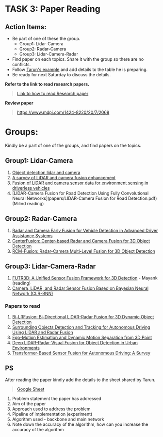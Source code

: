 # TASK 3: Paper Reading

## Action Items:
- Be part of one of these the group.
    - Group1: Lidar-Camera 
    - Group2: Radar-Camera
    - Group3: Lidar-Camera-Radar
- Find paper on each topics. Share it with the group so there are no conflicts.
- Follow [Tarun's example](https://docs.google.com/spreadsheets/d/1D0CSpxJMpQfcQ55jQGHQWEsWqWzX3jR_N69Lul2E9UI/edit?usp=sharing) and add details to the table he is preparing. 
- Be ready for next Saturday to discuss the details.

**Refer to the link to read research papers.**
> [Link to how to read Research paper](https://saiamrit.github.io/technical-blog/research/reading_papers/2021/07/31/read-papers.html)

**Review paper**
> https://www.mdpi.com/1424-8220/20/7/2068

# Groups:
Kindly be a part of one of the groups, and find papers on the topics.
## Group1: Lidar-Camera 
1. [Object detection lidar and camera](papers/Fusion%20of%203D%20LIDAR%20and%20Camera%20Data%20for%20Object%20Detection%20in%20Autono%20(1).pdf)
2. [A survey of LiDAR and camera fusion enhancement](papers/1-s2.0-S1877050921005767-main.pdf)
3. [Fusion of LiDAR and camera sensor data for environment sensing in driverless vehicles](papers/Fusion_DeSilva_Double_Col.pdf)
4. [LIDAR-Camera Fusion for Road Detection Using Fully Convolutional Neural Networks](papers/LIDAR-Camera Fusion for Road Detection.pdf) (Milind reading)

## Group2: Radar-Camera
1. [Radar and Camera Early Fusion for Vehicle Detection in Advanced Driver Assistance Systems](papers/Radar%20and%20Camera%20Early%20Fusion%20for%20Vehicle%20Detection%20in%20Advanced%20Driver%20Assistance%20Systems.pdf)
2. [CenterFusion: Center-based Radar and Camera Fusion for 3D Object Detection](papers/Nabati_CenterFusion_Center-Based_Radar_and_Camera_Fusion_for_3D_Object_Detection_WACV_2021_paper.pdf)
3. [RCM-Fusion: Radar-Camera Multi-Level Fusion for 3D Object Detection](papers/2307.10249.pdf)

## Group3: Lidar-Camera-Radar
1. [FUTR3D: A Unified Sensor Fusion Framework for 3D Detection](papers/FUTR3D%20-%20A%20unified%20snsor%20fusion%20framework%20for%203D%20detection.pdf) - Mayank (reading)
2. [Camera, LiDAR, and Radar Sensor
Fusion Based on Bayesian Neural
Network (CLR-BNN)](papers/Camera_LiDAR_and_Radar_Sensor_Fusion_Based_on_Baye_240421_155603.pdf)

### Papers to read

1. [Bi-LRFusion: Bi-Directional LiDAR-Radar Fusion for 3D Dynamic Object Detection](papers/Wang_Bi-LRFusion_Bi-Directional_LiDAR-Radar_Fusion_for_3D_Dynamic_Object_Detection_CVPR_2023_paper.pdf)
2. [Surrounding Objects Detection and Tracking for Autonomous Driving Using LiDAR and Radar Fusion](papers/s10033-021-00630-y.pdf)
3. [Ego-Motion Estimation and Dynamic Motion Separation from 3D Point](https://arxiv.org/pdf/2308.15357.pdf)
4. [Deep LiDAR-Radar-Visual Fusion for Object Detection in Urban Environments](https://www.mdpi.com/2072-4292/15/18/4433)
5. [Transformer-Based Sensor Fusion for Autonomous Driving: A Survey](papers/Singh_Transformer-Based_Sensor_Fusion_for_Autonomous_Driving_A_Survey_ICCVW_2023_paper_240421_140750.pdf)

## PS
After reading the paper kindly add the details to the sheet shared by Tarun.

> [Google Sheet](https://docs.google.com/spreadsheets/d/1D0CSpxJMpQfcQ55jQGHQWEsWqWzX3jR_N69Lul2E9UI/edit?usp=sharing)

1. Problem statement the paper has addressed
2. Aim of the paper
3. Approach used to address the problem
4. Pipeline of implementation (experiment)
5. Algorithm used - backbone and main network 
6. Note down the accuracy of the algorithm, how can you increase the accuracy of the algorithm
